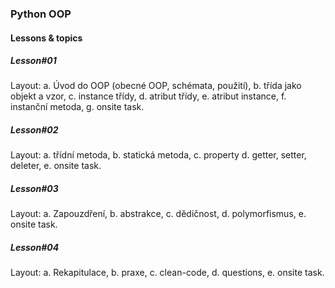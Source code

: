 ### Python OOP
#### Lessons & topics
##### Lesson#01
Layout:
a. Úvod do OOP (obecné OOP, schémata, použití),
b. třída jako objekt a vzor,
c. instance třídy,
d. atribut třídy,
e. atribut instance,
f. instanční metoda,
g. onsite task.

##### Lesson#02
Layout:
a. třídní metoda,
b. statická metoda,
c. property
d. getter, setter, deleter,
e. onsite task.

##### Lesson#03
Layout:
a. Zapouzdření,
b. abstrakce,
c. dědičnost,
d. polymorfismus,
e. onsite task.

##### Lesson#04
Layout:
a. Rekapitulace,
b. praxe,
c. clean-code,
d. questions,
e. onsite task.


